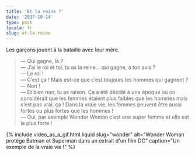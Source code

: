 ```yaml
---
title: 'Et la reine ?'
date: '2017-10-14'
type: post
locale: fr
slug: et-la-reine
---
```


Les garçons jouent à la bataille avec leur mère.

<!-- more -->

> — Qui gagne, là ?  
> — J’ai le roi et toi, tu as la reine… qui gagne, à ton avis ?  
> — Le roi !  
> — C’est ça ! Mais est-ce que c’est toujours les hommes qui gagnent ?  
> — Non !  
> — Et bien non, tu as raison. Ça a été décidé à une époque où on considérait que les femmes étaient plus faibles que les hommes mais c’est pas vrai, ça ! Dans la vraie vie, les femmes peuvent être aussi fortes ou plus fortes que les hommes !  
> — Oui, par exemple Wonder Woman c’est une super femme et elle est la plus forte !

{% include video_as_a_gif.html.liquid
slug="wonder"
alt="Wonder Woman protège Batman et Superman dans un extrait d'un film DC"
caption="Un exemple de la vraie vie !"
%}
